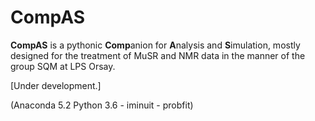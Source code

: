 # CompAS

**CompAS** is a pythonic **Comp**anion for **A**nalysis and **S**imulation, mostly designed for the treatment of MuSR and NMR data in the manner of the group SQM at LPS Orsay.

[Under development.]

(Anaconda 5.2 Python 3.6 - iminuit - probfit)  
